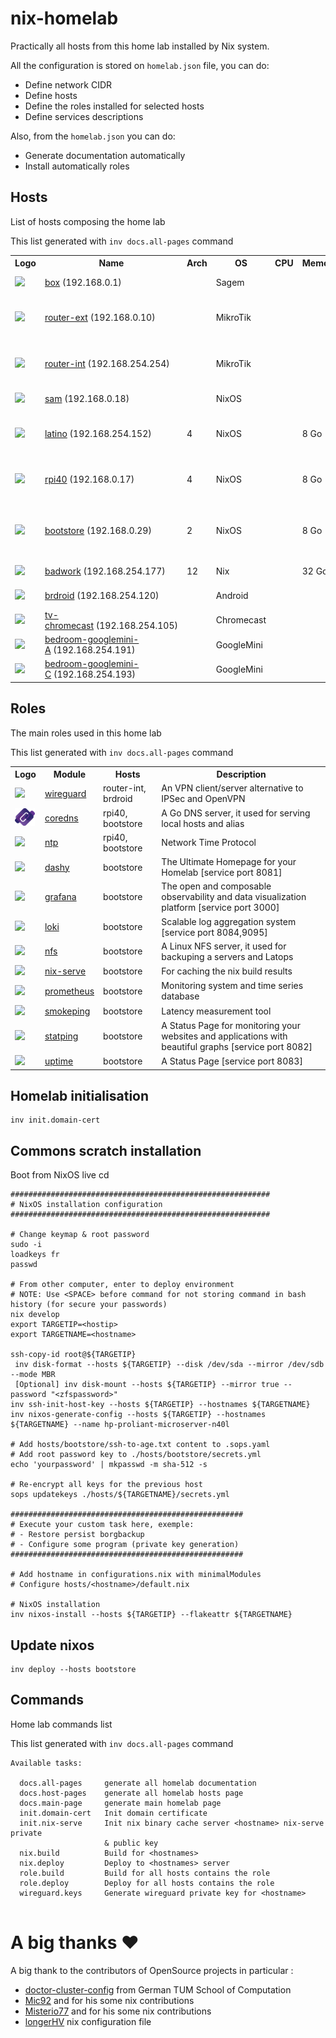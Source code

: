 # nix-homelab

Practically all hosts from this home lab installed by Nix system. 

All the configuration is stored on `homelab.json`  file, you can do:
- Define network CIDR
- Define hosts
- Define the roles installed for selected hosts
- Define services descriptions

Also, from the `homelab.json` you can do:
- Generate documentation automatically
- Install automatically roles

## Hosts

List of hosts composing the home lab

This list generated with `inv docs.all-pages` command

[comment]: (>>HOSTS)

<table>
    <tr>
        <th>Logo</th>
        <th>Name</th>
        <th>Arch</th>
        <th>OS</th>
        <th>CPU</th>
        <th>Memory</th>
        <th>Disk</th>
        <th>Description</th>
    </tr><tr>
            <td><a href="./docs/hosts/box.md"><img width="32" src="https://logos-marques.com/wp-content/uploads/2022/03/SFR-Logo-1994.png"></a></td>
            <td><a href="./docs/hosts/box.md">box</a>&nbsp;(192.168.0.1)</td>
            <td></td>
            <td>Sagem</td>
            <td></td>
            <td></td>
            <td></td>
            <td>SFR internet box</td>
        </tr><tr>
            <td><a href="./docs/hosts/router-ext.md"><img width="32" src="https://cdn.shopify.com/s/files/1/0653/8759/3953/files/512.png?v=1657867177&width=32"></a></td>
            <td><a href="./docs/hosts/router-ext.md">router-ext</a>&nbsp;(192.168.0.10)</td>
            <td></td>
            <td>MikroTik</td>
            <td></td>
            <td></td>
            <td></td>
            <td>External home mikrotik router</td>
        </tr><tr>
            <td><a href="./docs/hosts/router-int.md"><img width="32" src="https://cdn.shopify.com/s/files/1/0653/8759/3953/files/512.png?v=1657867177&width=32"></a></td>
            <td><a href="./docs/hosts/router-int.md">router-int</a>&nbsp;(192.168.254.254)</td>
            <td></td>
            <td>MikroTik</td>
            <td></td>
            <td></td>
            <td></td>
            <td>Internal home mikrotik router</td>
        </tr><tr>
            <td><a href="./docs/hosts/sam.md"><img width="32" src="https://upload.wikimedia.org/wikipedia/commons/thumb/a/ab/Xfce_logo-footprint.svg/32px-Xfce_logo-footprint.svg.png"></a></td>
            <td><a href="./docs/hosts/sam.md">sam</a>&nbsp;(192.168.0.18)</td>
            <td></td>
            <td>NixOS</td>
            <td></td>
            <td></td>
            <td></td>
            <td>Samsung N110 Latop</td>
        </tr><tr>
            <td><a href="./docs/hosts/latino.md"><img width="32" src="https://styles.redditmedia.com/t5_6sciw0/styles/communityIcon_h3cvittvupi91.png"></a></td>
            <td><a href="./docs/hosts/latino.md">latino</a>&nbsp;(192.168.254.152)</td>
            <td>4</td>
            <td>NixOS</td>
            <td></td>
            <td>8 Go</td>
            <td>465.76 GiB</td>
            <td>Dell Latitude E5540 Latop</td>
        </tr><tr>
            <td><a href="./docs/hosts/rpi40.md"><img width="32" src="https://upload.wikimedia.org/wikipedia/fr/thumb/3/3b/Raspberry_Pi_logo.svg/32px-Raspberry_Pi_logo.svg.png"></a></td>
            <td><a href="./docs/hosts/rpi40.md">rpi40</a>&nbsp;(192.168.0.17)</td>
            <td>4</td>
            <td>NixOS</td>
            <td></td>
            <td>8 Go</td>
            <td>495.48 GiB</td>
            <td>The Raspberry PI 4 storage server</td>
        </tr><tr>
            <td><a href="./docs/hosts/bootstore.md"><img width="32" src="https://simpleicons.org/icons/databricks.svg"></a></td>
            <td><a href="./docs/hosts/bootstore.md">bootstore</a>&nbsp;(192.168.0.29)</td>
            <td>2</td>
            <td>NixOS</td>
            <td></td>
            <td>8 Go</td>
            <td>3.64 TiB</td>
            <td>HP Proliant Microserver N40L storage server</td>
        </tr><tr>
            <td><a href="./docs/hosts/badwork.md"><img width="32" src="https://upload.wikimedia.org/wikipedia/commons/thumb/3/3e/IBM_ThinkPad_logo_askew_badge.svg/32px-IBM_ThinkPad_logo_askew_badge.svg.png"></a></td>
            <td><a href="./docs/hosts/badwork.md">badwork</a>&nbsp;(192.168.254.177)</td>
            <td>12</td>
            <td>Nix</td>
            <td></td>
            <td>32 Go</td>
            <td>953.87 GiB</td>
            <td>A work thinkpad</td>
        </tr><tr>
            <td><a href="./docs/hosts/brdroid.md"><img width="32" src="https://cdn-icons-png.flaticon.com/512/38/38002.png"></a></td>
            <td><a href="./docs/hosts/brdroid.md">brdroid</a>&nbsp;(192.168.254.120)</td>
            <td></td>
            <td>Android</td>
            <td></td>
            <td></td>
            <td></td>
            <td>Bruno's phone</td>
        </tr><tr>
            <td><a href="./docs/hosts/tv-chromecast.md"><img width="32" src="https://encrypted-tbn0.gstatic.com/images?q=tbn:ANd9GcQrW-wZZhmKpadJqRe73njFwEDLzh-jIn1XaSbCVhgMmoN46pgj6M4Fq1tWyr5w_z_HcP4&usqp=CAU"></a></td>
            <td><a href="./docs/hosts/tv-chromecast.md">tv-chromecast</a>&nbsp;(192.168.254.105)</td>
            <td></td>
            <td>Chromecast</td>
            <td></td>
            <td></td>
            <td></td>
            <td>TV Chromecast</td>
        </tr><tr>
            <td><a href="./docs/hosts/bedroom-googlemini-A.md"><img width="32" src="https://c.clc2l.com/t/g/o/google-home-wxDa7w.png"></a></td>
            <td><a href="./docs/hosts/bedroom-googlemini-A.md">bedroom-googlemini-A</a>&nbsp;(192.168.254.191)</td>
            <td></td>
            <td>GoogleMini</td>
            <td></td>
            <td></td>
            <td></td>
            <td>Google Mini room A</td>
        </tr><tr>
            <td><a href="./docs/hosts/bedroom-googlemini-C.md"><img width="32" src="https://c.clc2l.com/t/g/o/google-home-wxDa7w.png"></a></td>
            <td><a href="./docs/hosts/bedroom-googlemini-C.md">bedroom-googlemini-C</a>&nbsp;(192.168.254.193)</td>
            <td></td>
            <td>GoogleMini</td>
            <td></td>
            <td></td>
            <td></td>
            <td>Google Mini room C</td>
        </tr></table>

[comment]: (<<HOSTS)


## Roles

The main roles used in this home lab

This list generated with `inv docs.all-pages` command

[comment]: (>>ROLES)

<table>
    <tr>
        <th>Logo</th>
        <th>Module</th>
        <th>Hosts</th>
        <th>Description</th>
    </tr><tr>
        <td><a href="./docs/wireguard.md"><img width="32" src="https://cdn.icon-icons.com/icons2/2699/PNG/512/wireguard_logo_icon_168760.png"></a></td>
        <td><a href="./docs/wireguard.md">wireguard</a></td>
        <td>router-int, brdroid</td>
        <td>An VPN client/server alternative to IPSec and OpenVPN</td>
        <tr>
        <td><a href="./docs/coredns.md"><img width="32" src="https://raw.githubusercontent.com/coredns/logo/master/Icon/CoreDNS_Colour_Icon.png"></a></td>
        <td><a href="./docs/coredns.md">coredns</a></td>
        <td>rpi40, bootstore</td>
        <td>A Go DNS server, it used for serving local hosts and alias</td>
        <tr>
        <td><a href="./docs/ntp.md"><img width="32" src="https://freesvg.org/img/ftntp-client.png"></a></td>
        <td><a href="./docs/ntp.md">ntp</a></td>
        <td>rpi40, bootstore</td>
        <td>Network Time Protocol</td>
        <tr>
        <td><a href="./docs/dashy.md"><img width="32" src="https://dashy.to/img/dashy.png"></a></td>
        <td><a href="./docs/dashy.md">dashy</a></td>
        <td>bootstore</td>
        <td>The Ultimate Homepage for your Homelab [service port 8081]</td>
        <tr>
        <td><a href="./docs/grafana.md"><img width="32" src="https://patch.pulseway.com/Images/features/patch/3pp-logos/Grafana.png"></a></td>
        <td><a href="./docs/grafana.md">grafana</a></td>
        <td>bootstore</td>
        <td>The open and composable observability and data visualization platform [service port 3000]</td>
        <tr>
        <td><a href="./docs/loki.md"><img width="32" src="https://grafana.com/static/img/logos/logo-loki.svg"></a></td>
        <td><a href="./docs/loki.md">loki</a></td>
        <td>bootstore</td>
        <td>Scalable log aggregation system [service port 8084,9095]</td>
        <tr>
        <td><a href="./docs/nfs.md"><img width="32" src="https://logo-marque.com/wp-content/uploads/2021/09/Need-For-Speed-Logo-2019-2020.jpg"></a></td>
        <td><a href="./docs/nfs.md">nfs</a></td>
        <td>bootstore</td>
        <td>A Linux NFS server, it used for backuping a servers and Latops</td>
        <tr>
        <td><a href="./docs/nix-serve.md"><img width="32" src="https://camo.githubusercontent.com/33a99d1ffcc8b23014fd5f6dd6bfad0f8923d44d61bdd2aad05f010ed8d14cb4/68747470733a2f2f6e69786f732e6f72672f6c6f676f2f6e69786f732d6c6f676f2d6f6e6c792d68697265732e706e67"></a></td>
        <td><a href="./docs/nix-serve.md">nix-serve</a></td>
        <td>bootstore</td>
        <td>For caching the nix build results</td>
        <tr>
        <td><a href="./docs/prometheus.md"><img width="32" src="https://upload.wikimedia.org/wikipedia/commons/thumb/3/38/Prometheus_software_logo.svg/2066px-Prometheus_software_logo.svg.png"></a></td>
        <td><a href="./docs/prometheus.md">prometheus</a></td>
        <td>bootstore</td>
        <td>Monitoring system and time series database</td>
        <tr>
        <td><a href="./docs/smokeping.md"><img width="32" src="https://img.freepik.com/vecteurs-premium/cardiogramme-cardiaque-isole-blanc_97886-1185.jpg?w=2000"></a></td>
        <td><a href="./docs/smokeping.md">smokeping</a></td>
        <td>bootstore</td>
        <td>Latency measurement tool</td>
        <tr>
        <td><a href="./docs/statping.md"><img width="32" src="https://avatars.githubusercontent.com/u/61949049?s=32&v=4"></a></td>
        <td><a href="./docs/statping.md">statping</a></td>
        <td>bootstore</td>
        <td>A Status Page for monitoring your websites and applications with beautiful graphs [service port 8082]</td>
        <tr>
        <td><a href="./docs/uptime.md"><img width="32" src="https://cf.appdrag.com/dashboard-openvm-clo-b2d42c/uploads/Uptime-kuma-7fPG.png"></a></td>
        <td><a href="./docs/uptime.md">uptime</a></td>
        <td>bootstore</td>
        <td>A Status Page [service port 8083]</td>
        </table>

[comment]: (<<ROLES)

## Homelab initialisation
```
inv init.domain-cert
```

## Commons scratch installation

Boot from NixOS live cd

```
##########################################################
# NixOS installation configuration
##########################################################

# Change keymap & root password
sudo -i
loadkeys fr
passwd 

# From other computer, enter to deploy environment
# NOTE: Use <SPACE> before command for not storing command in bash history (for secure your passwords)
nix develop
export TARGETIP=<hostip>
export TARGETNAME=<hostname>

ssh-copy-id root@${TARGETIP}
 inv disk-format --hosts ${TARGETIP} --disk /dev/sda --mirror /dev/sdb --mode MBR
 [Optional] inv disk-mount --hosts ${TARGETIP} --mirror true --password "<zfspassword>"
inv ssh-init-host-key --hosts ${TARGETIP} --hostnames ${TARGETNAME}
inv nixos-generate-config --hosts ${TARGETIP} --hostnames ${TARGETNAME} --name hp-proliant-microserver-n40l

# Add hosts/bootstore/ssh-to-age.txt content to .sops.yaml
# Add root password key to ./hosts/bootstore/secrets.yml 
echo 'yourpassword' | mkpasswd -m sha-512 -s

# Re-encrypt all keys for the previous host
sops updatekeys ./hosts/${TARGETNAME}/secrets.yml

####################################################
# Execute your custom task here, exemple:
# - Restore persist borgbackup
# - Configure some program (private key generation)
####################################################

# Add hostname in configurations.nix with minimalModules
# Configure hosts/<hostname>/default.nix

# NixOS installation
inv nixos-install --hosts ${TARGETIP} --flakeattr ${TARGETNAME}
```

## Update nixos

```
inv deploy --hosts bootstore
```


## Commands

Home lab commands list

This list generated with `inv docs.all-pages` command

[comment]: (>>COMMANDS)

```
Available tasks:

  docs.all-pages     generate all homelab documentation
  docs.host-pages    generate all homelab hosts page
  docs.main-page     generate main homelab page
  init.domain-cert   Init domain certificate
  init.nix-serve     Init nix binary cache server <hostname> nix-serve private
                     & public key
  nix.build          Build for <hostnames>
  nix.deploy         Deploy to <hostnames> server
  role.build         Build for all hosts contains the role
  role.deploy        Deploy for all hosts contains the role
  wireguard.keys     Generate wireguard private key for <hostname>


```


[comment]: (<<COMMANDS)


# A big thanks ❤️

A big thank to the contributors of OpenSource projects in particular :
- [doctor-cluster-config](https://github.com/TUM-DSE/doctor-cluster-config) from German TUM School of Computation
- [Mic92](https://github.com/Mic92/dotfiles) and for his some nix contributions
- [Misterio77](https://github.com/Misterio77/nix-config) and for his some nix contributions
- [longerHV](https://github.com/LongerHV/nixos-configuration) nix configuration file